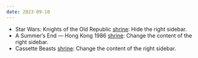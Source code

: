 ```yaml
---
date: 2023-09-10
---
```


* Star Wars: Knights of the Old Republic [shrine](/shrines/starwarskotor/): Hide the right sidebar.
* A Summer’s End — Hong Kong 1986 [shrine](/shrines/asummersend/): Change the content of the right sidebar.
* Cassette Beasts [shrine](/shrines/cassettebeasts/): Change the content of the right sidebar.